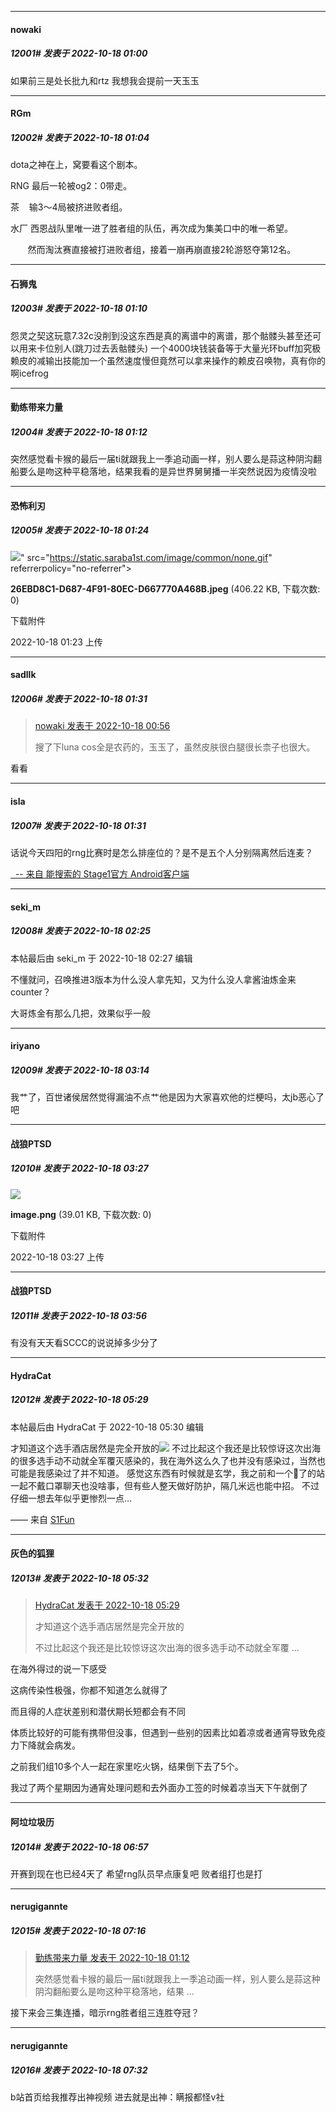 

*****

####  nowaki  
##### 12001#       发表于 2022-10-18 01:00

如果前三是处长批九和rtz 我想我会提前一天玉玉



*****

####  RGm  
##### 12002#       发表于 2022-10-18 01:04

dota之神在上，窝要看这个剧本。

RNG 最后一轮被og2：0带走。

茶    输3～4局被挤进败者组。

水厂 西恩战队里唯一进了胜者组的队伍，再次成为集美口中的唯一希望。

       然而淘汰赛直接被打进败者组，接着一崩再崩直接2轮游怒夺第12名。

*****

####  石狮鬼  
##### 12003#       发表于 2022-10-18 01:10

怨灵之契这玩意7.32c没削到没这东西是真的离谱中的离谱，那个骷髅头甚至还可以用来卡位别人(跳刀过去丢骷髅头)
一个4000块钱装备等于大量光环buff加究极赖皮的减输出技能加一个虽然速度慢但竟然可以拿来操作的赖皮召唤物，真有你的啊icefrog



*****

####  勤练带来力量  
##### 12004#       发表于 2022-10-18 01:12

突然感觉看卡猴的最后一届ti就跟我上一季追动画一样，别人要么是蒜这种阴沟翻船要么是吻这种平稳落地，结果我看的是异世界舅舅播一半突然说因为疫情没啦



*****

####  恐怖利刃  
##### 12005#       发表于 2022-10-18 01:24

<img src="https://img.saraba1st.com/forum/202210/18/012359wtzuttudu91mu8v1.jpeg" referrerpolicy="no-referrer">" src="https://static.saraba1st.com/image/common/none.gif" referrerpolicy="no-referrer">

<strong>26EBD8C1-D687-4F91-80EC-D667770A468B.jpeg</strong> (406.22 KB, 下载次数: 0)

下载附件

2022-10-18 01:23 上传

*****

####  sadllk  
##### 12006#       发表于 2022-10-18 01:31

<blockquote><a href="httphttps://bbs.saraba1st.com/2b/forum.php?mod=redirect&amp;goto=findpost&amp;pid=57964387&amp;ptid=2099454" target="_blank">nowaki 发表于 2022-10-18 00:56</a>

搜了下luna cos全是农药的，玉玉了，虽然皮肤很白腿很长柰子也很大。</blockquote>
看看



*****

####  isla  
##### 12007#       发表于 2022-10-18 01:31

话说今天四阳的rng比赛时是怎么排座位的？是不是五个人分别隔离然后连麦？

[  -- 来自 能搜索的 Stage1官方 Android客户端](https://www.coolapk.com/apk/140634)



*****

####  seki_m  
##### 12008#       发表于 2022-10-18 02:25

 本帖最后由 seki_m 于 2022-10-18 02:27 编辑 

不懂就问，召唤推进3版本为什么没人拿先知，又为什么没人拿酱油炼金来counter？

大哥炼金有那么几把，效果似乎一般

*****

####  iriyano  
##### 12009#       发表于 2022-10-18 03:14

我艹了，百世诸侯居然觉得漏油不点艹他是因为大家喜欢他的烂梗吗，太jb恶心了吧

*****

####  战狼PTSD  
##### 12010#       发表于 2022-10-18 03:27

<img src="https://img.saraba1st.com/forum/202210/18/032741bxzlr8spxfilfntr.png" referrerpolicy="no-referrer">

<strong>image.png</strong> (39.01 KB, 下载次数: 0)

下载附件

2022-10-18 03:27 上传

*****

####  战狼PTSD  
##### 12011#       发表于 2022-10-18 03:56

有没有天天看SCCC的说说掉多少分了

*****

####  HydraCat  
##### 12012#       发表于 2022-10-18 05:29

 本帖最后由 HydraCat 于 2022-10-18 05:30 编辑 

才知道这个选手酒店居然是完全开放的<img src="https://static.saraba1st.com/image/smiley/face2017/001.png" referrerpolicy="no-referrer">
不过比起这个我还是比较惊讶这次出海的很多选手动不动就全军覆灭感染的，我在海外这么久了也并没有感染过，当然也可能是我感染过了并不知道。
感觉这东西有时候就是玄学，我之前和一个🐑了的站一起不戴口罩聊天也没啥事，但有些人整天做好防护，隔几米远也能中招。
不过仔细一想去年似乎更惨烈一点…

—— 来自 [S1Fun](https://s1fun.koalcat.com)

*****

####  灰色的狐狸  
##### 12013#       发表于 2022-10-18 05:32

<blockquote><a href="httphttps://bbs.saraba1st.com/2b/forum.php?mod=redirect&amp;goto=findpost&amp;pid=57964923&amp;ptid=2099454" target="_blank">HydraCat 发表于 2022-10-18 05:29</a>

才知道这个选手酒店居然是完全开放的

不过比起这个我还是比较惊讶这次出海的很多选手动不动就全军覆 ...</blockquote>
在海外得过的说一下感受

这病传染性极强，你都不知道怎么就得了

而且得的人症状差别和潜伏期长短都会有不同

体质比较好的可能有携带但没事，但遇到一些别的因素比如着凉或者通宵导致免疫力下降就会病发。

之前我们组10多个人一起在家里吃火锅，结果倒下去了5个。

我过了两个星期因为通宵处理问题和去外面办工签的时候着凉当天下午就倒了



*****

####  阿垃垃圾历  
##### 12014#       发表于 2022-10-18 06:57

开赛到现在也已经4天了 希望rng队员早点康复吧 败者组打也是打 



*****

####  nerugigannte  
##### 12015#       发表于 2022-10-18 07:16

<blockquote><a href="httphttps://bbs.saraba1st.com/2b/forum.php?mod=redirect&amp;goto=findpost&amp;pid=57964483&amp;ptid=2099454" target="_blank">勤练带来力量 发表于 2022-10-18 01:12</a>

突然感觉看卡猴的最后一届ti就跟我上一季追动画一样，别人要么是蒜这种阴沟翻船要么是吻这种平稳落地，结果 ...</blockquote>
接下来会三集连播，暗示rng胜者组三连胜夺冠？



*****

####  nerugigannte  
##### 12016#       发表于 2022-10-18 07:32

b站首页给我推荐出神视频
进去就是出神：瞒报都怪v社

